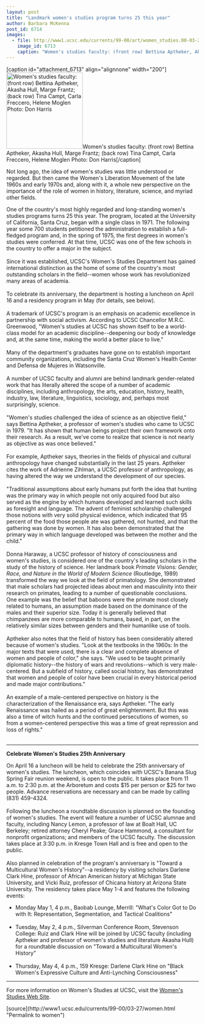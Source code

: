 ```yaml
---
layout: post
title: "Landmark women's studies program turns 25 this year"
author: Barbara McKenna
post_id: 6714
images:
  - file: http://www1.ucsc.edu/currents/99-00/art/women_studies.00-03-27.200.jpg
    image_id: 6713
    caption: "Women's studies faculty: (front row) Bettina Aptheker, Akasha Hull, Marge Frantz; (back row) Tina Campt, Carla Freccero, Helene Moglen Photo: Don Harris"
---
```


[caption id="attachment_6713" align="alignnone" width="200"]<a href="http://localhost/mysite/wp-content/uploads/2000/03/women_studies.00-03-27.200.jpg"><img class="size-full wp-image-6713" src="http://localhost/mysite/wp-content/uploads/2000/03/women_studies.00-03-27.200.jpg" alt="Women's studies faculty: (front row) Bettina Aptheker, Akasha Hull, Marge Frantz; (back row) Tina Campt, Carla Freccero, Helene Moglen Photo: Don Harris" width="200" height="199" /></a>Women's studies faculty: (front row) Bettina Aptheker, Akasha Hull, Marge Frantz; (back row) Tina Campt, Carla Freccero, Helene Moglen Photo: Don Harris[/caption]
<p>
  Not long ago, the idea of women's studies was little understood or regarded. But then came the Women's Liberation Movement of the late 1960s and early 1970s and, along with it, a whole new perspective on the importance of the role of women in history, literature, science, and myriad other fields.
</p>One of the country's most highly regarded and long-standing women's studies programs turns 25 this year. The program, located at the University of California, Santa Cruz, began with a single class in 1971. The following year some 700 students petitioned the administration to establish a full-fledged program and, in the spring of 1975, the first degrees in women's studies were conferred. At that time, UCSC was one of the few schools in the country to offer a major in the subject.<br>
<br>
Since it was established, UCSC's Women's Studies Department has gained international distinction as the home of some of the country's most outstanding scholars in the field--women whose work has revolutionized many areas of academia.<br>
<br>
To celebrate its anniversary, the department is hosting a luncheon on April 16 and a residency program in May (for details, see below).<br>
<br>
A trademark of UCSC's program is an emphasis on academic excellence in partnership with social activism. According to UCSC Chancellor M.R.C. Greenwood, "Women's studies at UCSC has shown itself to be a world-class model for an academic discipline--deepening our body of knowledge and, at the same time, making the world a better place to live."<br>
<br>
Many of the department's graduates have gone on to establish important community organizations, including the Santa Cruz Women's Health Center and Defensa de Mujeres in Watsonville.<br>
<br>
A number of UCSC faculty and alumni are behind landmark gender-related work that has literally altered the scope of a number of academic disciplines, including anthropology, the arts, education, history, health, industry, law, literature, linguistics, sociology, and, perhaps most surprisingly, science.<br>
<br>
"Women's studies challenged the idea of science as an objective field," says Bettina Aptheker, a professor of women's studies who came to UCSC in 1979. "It has shown that human beings project their own framework onto their research. As a result, we've come to realize that science is not nearly as objective as was once believed."<br>
<br>
For example, Aptheker says, theories in the fields of physical and cultural anthropology have changed substantially in the last 25 years. Aptheker cites the work of Adrienne Zihlman, a UCSC professor of anthropology, as having altered the way we understand the development of our species.<br>
<br>
"Traditional assumptions about early humans put forth the idea that hunting was the primary way in which people not only acquired food but also served as the engine by which humans developed and learned such skills as foresight and language. The advent of feminist scholarship challenged those notions with very solid physical evidence, which indicated that 95 percent of the food those people ate was gathered, not hunted, and that the gathering was done by women. It has also been demonstrated that the primary way in which language developed was between the mother and the child."<br>
<br>
Donna Haraway, a UCSC professor of history of consciousness and women's studies, is considered one of the country's leading scholars in the study of the history of science. Her landmark book <i>Primate Visions: Gender, Race, and Nature in the World of Modern Science</i> (Routledge, 1989) transformed the way we look at the field of primatology. She demonstrated that male scholars had projected ideas about men and masculinity into their research on primates, leading to a number of questionable conclusions. One example was the belief that baboons were the primate most closely related to humans, an assumption made based on the dominance of the males and their superior size. Today it is generally believed that chimpanzees are more comparable to humans, based, in part, on the relatively similar sizes between genders and their humanlike use of tools.<br>
<br>
Aptheker also notes that the field of history has been considerably altered because of women's studies. "Look at the textbooks in the 1960s: In the major texts that were used, there is a clear and complete absence of women and people of color," she says. "We used to be taught primarily diplomatic history--the history of wars and revolutions--which is very male-centered. But a subfield of history, called social history, has demonstrated that women and people of color have been crucial in every historical period and made major contributions."<br>
<br>
An example of a male-centered perspective on history is the characterization of the Renaissance era, says Aptheker. "The early Renaissance was hailed as a period of great enlightenment. But this was also a time of witch hunts and the continued persecutions of women, so from a women-centered perspective this was a time of great repression and loss of rights."<br>
<br>
<hr>
<p>
  <b>Celebrate Women's Studies 25th Anniversary</b>
</p>
<p>
  On April 16 a luncheon will be held to celebrate the 25th anniversary of women's studies. The luncheon, which coincides with UCSC's Banana Slug Spring Fair reunion weekend, is open to the public. It takes place from 11 a.m. to 2:30 p.m. at the Arboretum and costs $15 per person or $25 for two people. Advance reservations are necessary and can be made by calling (831) 459-4324.<br>
  <br>
  Following the luncheon a roundtable discussion is planned on the founding of women's studies. The event will feature a number of UCSC alumnae and faculty, including Nancy Lemon, a professor of law at Boalt Hall, UC Berkeley; retired attorney Cheryl Peake; Grace Hammond, a consultant for nonprofit organizations; and members of the UCSC faculty. The discussion takes place at 3:30 p.m. in Kresge Town Hall and is free and open to the public.<br>
  <br>
  Also planned in celebration of the program's anniversary is "Toward a Multicultural Women's History"--a residency by visiting scholars Darlene Clark Hine, professor of African American history at Michigan State University, and Vicki Ruiz, professor of Chicana history at Arizona State University. The residency takes place May 1-4 and features the following events:
</p>
<ul>
  <li>Monday May 1, 4 p.m., Baobab Lounge, Merrill: "What's Color Got to Do with It: Representation, Segmentation, and Tactical Coalitions"<br>
    <br>
  </li>
  <li>Tuesday, May 2, 4 p.m., Silverman Conference Room, Stevenson College: Ruiz and Clark Hine will be joined by UCSC faculty (including Aptheker and professor of women's studies and literature Akasha Hull) for a roundtable discussion on "Toward a Multicultural Women's History"<br>
    <br>
  </li>
  <li>Thursday, May 4, 4 p.m., 159 Kresge: Darlene Clark Hine on "Black Women's Expressive Culture and Anti-Lynching Consciousness"
  </li>
</ul>
<hr>
<p>
  For more information on Women's Studies at UCSC, visit the <a href="http://humwww.ucsc.edu/wst/index.html">Women's Studies Web Site</a>.
</p>
<p>

</p>
[source](http://www1.ucsc.edu/currents/99-00/03-27/women.html "Permalink to women")
